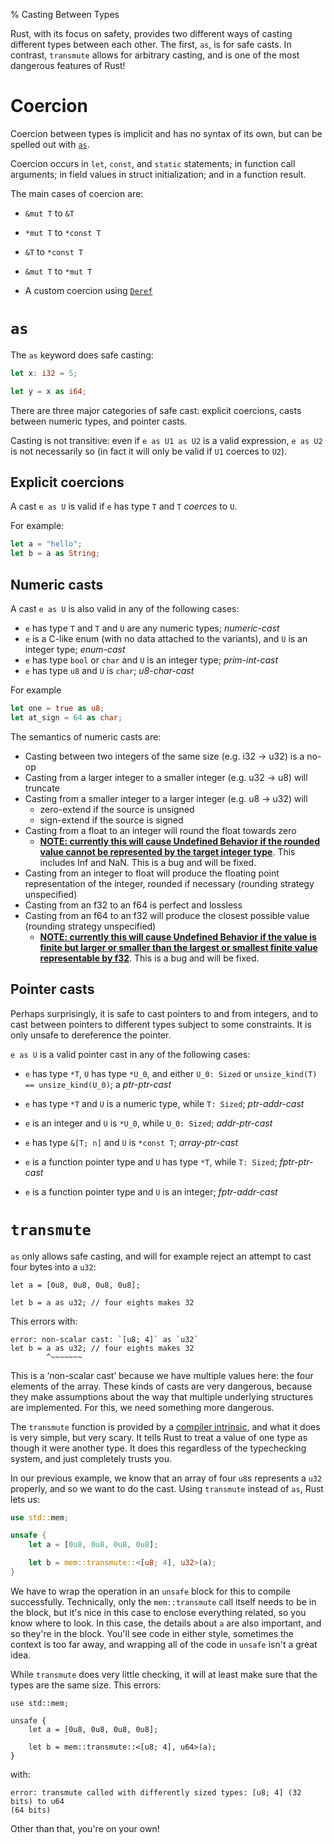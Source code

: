 % Casting Between Types

Rust, with its focus on safety, provides two different ways of casting
different types between each other. The first, `as`, is for safe casts.
In contrast, `transmute` allows for arbitrary casting, and is one of the
most dangerous features of Rust!

# Coercion

Coercion between types is implicit and has no syntax of its own, but can
be spelled out with [`as`](#explicit-coercions).

Coercion occurs in `let`, `const`, and `static` statements; in
function call arguments; in field values in struct initialization; and in a
function result.

The main cases of coercion are:

 * `&mut T` to `&T`

 * `*mut T` to `*const T`

 * `&T` to `*const T`

 * `&mut T` to `*mut T`
 
 * A custom coercion using [`Deref`](deref-coercions.md)
 
 
# `as`

The `as` keyword does safe casting:

```rust
let x: i32 = 5;

let y = x as i64;
```

There are three major categories of safe cast: explicit coercions, casts
between numeric types, and pointer casts.

Casting is not transitive: even if `e as U1 as U2` is a valid
expression, `e as U2` is not necessarily so (in fact it will only be valid if
`U1` coerces to `U2`).


## Explicit coercions

A cast `e as U` is valid if `e` has type `T` and `T` *coerces* to `U`.

For example:

```rust
let a = "hello";
let b = a as String;
```

## Numeric casts

A cast `e as U` is also valid in any of the following cases:

 * `e` has type `T` and `T` and `U` are any numeric types; *numeric-cast*
 * `e` is a C-like enum (with no data attached to the variants),
    and `U` is an integer type; *enum-cast*
 * `e` has type `bool` or `char` and `U` is an integer type; *prim-int-cast*
 * `e` has type `u8` and `U` is `char`; *u8-char-cast*
 
For example

```rust
let one = true as u8;
let at_sign = 64 as char;
```

The semantics of numeric casts are:

* Casting between two integers of the same size (e.g. i32 -> u32) is a no-op
* Casting from a larger integer to a smaller integer (e.g. u32 -> u8) will
  truncate
* Casting from a smaller integer to a larger integer (e.g. u8 -> u32) will
    * zero-extend if the source is unsigned
    * sign-extend if the source is signed
* Casting from a float to an integer will round the float towards zero
    * **[NOTE: currently this will cause Undefined Behavior if the rounded
      value cannot be represented by the target integer type][float-int]**.
      This includes Inf and NaN. This is a bug and will be fixed.
* Casting from an integer to float will produce the floating point
  representation of the integer, rounded if necessary (rounding strategy
  unspecified)
* Casting from an f32 to an f64 is perfect and lossless
* Casting from an f64 to an f32 will produce the closest possible value
  (rounding strategy unspecified)
    * **[NOTE: currently this will cause Undefined Behavior if the value
      is finite but larger or smaller than the largest or smallest finite
      value representable by f32][float-float]**. This is a bug and will
      be fixed.

[float-int]: https://github.com/rust-lang/rust/issues/10184
[float-float]: https://github.com/rust-lang/rust/issues/15536
 
## Pointer casts
 
Perhaps surprisingly, it is safe to cast pointers to and from integers, and
to cast between pointers to different types subject to some constraints. It
is only unsafe to dereference the pointer.

`e as U` is a valid pointer cast in any of the following cases:

* `e` has type `*T`, `U` has type `*U_0`, and either `U_0: Sized` or
  `unsize_kind(T) == unsize_kind(U_0)`; a *ptr-ptr-cast*
  
* `e` has type `*T` and `U` is a numeric type, while `T: Sized`; *ptr-addr-cast*

* `e` is an integer and `U` is `*U_0`, while `U_0: Sized`; *addr-ptr-cast*

* `e` has type `&[T; n]` and `U` is `*const T`; *array-ptr-cast*

* `e` is a function pointer type and `U` has type `*T`,
  while `T: Sized`; *fptr-ptr-cast*

* `e` is a function pointer type and `U` is an integer; *fptr-addr-cast*


# `transmute`

`as` only allows safe casting, and will for example reject an attempt to
cast four bytes into a `u32`:

```rust,ignore
let a = [0u8, 0u8, 0u8, 0u8];

let b = a as u32; // four eights makes 32
```

This errors with:

```text
error: non-scalar cast: `[u8; 4]` as `u32`
let b = a as u32; // four eights makes 32
        ^~~~~~~~
```

This is a ‘non-scalar cast’ because we have multiple values here: the four
elements of the array. These kinds of casts are very dangerous, because they
make assumptions about the way that multiple underlying structures are
implemented. For this, we need something more dangerous.

The `transmute` function is provided by a [compiler intrinsic][intrinsics], and
what it does is very simple, but very scary. It tells Rust to treat a value of
one type as though it were another type. It does this regardless of the
typechecking system, and just completely trusts you.

[intrinsics]: intrinsics.html

In our previous example, we know that an array of four `u8`s represents a `u32`
properly, and so we want to do the cast. Using `transmute` instead of `as`,
Rust lets us:

```rust
use std::mem;

unsafe {
    let a = [0u8, 0u8, 0u8, 0u8];

    let b = mem::transmute::<[u8; 4], u32>(a);
}
```

We have to wrap the operation in an `unsafe` block for this to compile
successfully. Technically, only the `mem::transmute` call itself needs to be in
the block, but it's nice in this case to enclose everything related, so you
know where to look. In this case, the details about `a` are also important, and
so they're in the block. You'll see code in either style, sometimes the context
is too far away, and wrapping all of the code in `unsafe` isn't a great idea.

While `transmute` does very little checking, it will at least make sure that
the types are the same size. This errors:

```rust,ignore
use std::mem;

unsafe {
    let a = [0u8, 0u8, 0u8, 0u8];

    let b = mem::transmute::<[u8; 4], u64>(a);
}
```

with:

```text
error: transmute called with differently sized types: [u8; 4] (32 bits) to u64
(64 bits)
```

Other than that, you're on your own!
